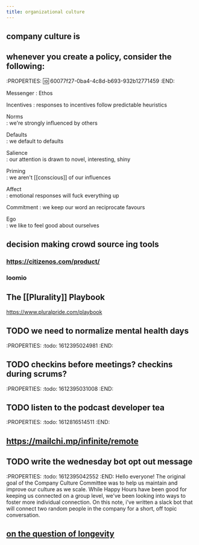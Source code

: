 ```yaml
---
title: organizational culture
---
```


## company culture is
## whenever you create a policy, consider the following:
:PROPERTIES:
:id: 60077f27-0ba4-4c8d-b693-932b12771459
:END:

Messenger
: Ethos

Incentives 
: responses to incentives follow predictable heuristics

Norms      
: we're strongly influenced by others

Defaults   
: we default to defaults

Salience   
: our attention is drawn to novel, interesting, shiny

Priming    
: we aren't [[conscious]] of our influences

Affect     
: emotional responses will fuck everything up

Commitment 
: we keep our word an reciprocate favours

Ego        
: we like to feel good about ourselves
## decision making crowd source ing tools
### https://citizenos.com/product/
### loomio
## The [[Plurality]] Playbook
https://www.pluralpride.com/playbook
## TODO we need to normalize mental health days
:PROPERTIES:
:todo: 1612395024981
:END:
## TODO checkins before meetings? checkins during scrums?
:PROPERTIES:
:todo: 1612395031008
:END:
## TODO listen to the podcast  developer tea
:PROPERTIES:
:todo: 1612816514511
:END:
## https://mailchi.mp/infinite/remote
## TODO write the wednesday bot opt out message
:PROPERTIES:
:todo: 1612395042552
:END:
Hello everyone! The original goal of the Company Culture Committee was to help us maintain and improve our culture as we scale. While Happy Hours have been good for keeping us connected on a group level, we've been looking into ways to foster more individual connection. On this note, i've written a slack bot that will connect two random people in the company for a short, off topic conversation.
## [on the question of longevity](https://psyche.co/ideas/what-it-takes-to-run-a-book-club-for-more-than-half-a-century)
##
